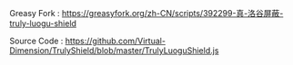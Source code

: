 Greasy Fork : https://greasyfork.org/zh-CN/scripts/392299-真-洛谷屏蔽-truly-luogu-shield

Source Code : https://github.com/Virtual-Dimension/TrulyShield/blob/master/TrulyLuoguShield.js

